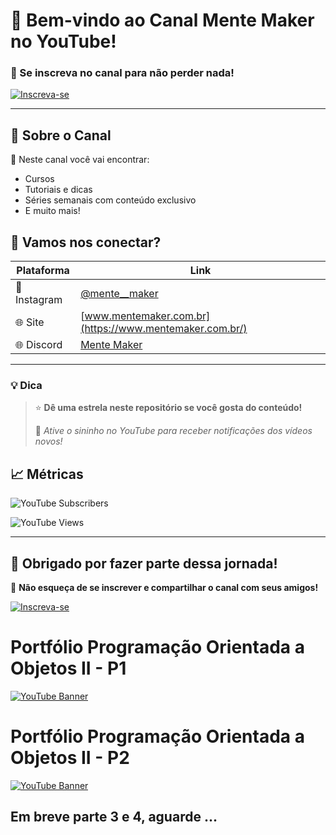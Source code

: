 # 🎥 Bem-vindo ao Canal Mente Maker no YouTube!


### 🚀 Se inscreva no canal para não perder nada!

[![Inscreva-se](https://img.shields.io/badge/Inscreva--se-no%20YouTube-red?logo=youtube&style=for-the-badge)](https://youtube.com/@MenteMaker?sub_confirmation=1)


---

## 📌 Sobre o Canal

🎯 Neste canal você vai encontrar:
- Cursos 
- Tutoriais e dicas
- Séries semanais com conteúdo exclusivo
- E muito mais!



## 💬 Vamos nos conectar?

| Plataforma | Link |
|-----------|------|
| 📸 Instagram | [@mente__maker](https://www.instagram.com/mente___maker/) |
| 🌐 Site | [www.mentemaker.com.br](https://www.mentemaker.com.br/) |
| 🌐 Discord | [Mente Maker](https://discord.gg/jGMdKehPkf) |
 

---

### 💡 Dica

> ⭐ **Dê uma estrela neste repositório se você gosta do conteúdo!**  
>  
> 🔔 *Ative o sininho no YouTube para receber notificações dos vídeos novos!*


## 📈 Métricas 

![YouTube Subscribers](https://img.shields.io/youtube/channel/subscribers/UCdHR_M4vqK1rtKo56RMQ9tQ?style=social)

![YouTube Views](https://img.shields.io/youtube/channel/views/UCdHR_M4vqK1rtKo56RMQ9tQ?style=social)


---

## 🙌 Obrigado por fazer parte dessa jornada!

📢 **Não esqueça de se inscrever e compartilhar o canal com seus amigos!**

[![Inscreva-se](https://img.shields.io/badge/Inscreva--se-no%20YouTube-red?logo=youtube&style=for-the-badge)](https://youtube.com/@MenteMaker?sub_confirmation=1)

# Portfólio Programação Orientada a Objetos II - P1
[![YouTube Banner](https://img.youtube.com/vi/hic4YGMUafg/maxresdefault.jpg)](https://youtube.com/@MenteMaker?sub_confirmation=1)
  
# Portfólio Programação Orientada a Objetos II - P2

[![YouTube Banner](https://img.youtube.com/vi/1fIHJnw_pKM/maxresdefault.jpg)](https://youtube.com/@MenteMaker?sub_confirmation=1)

## Em breve parte 3 e 4, aguarde ...